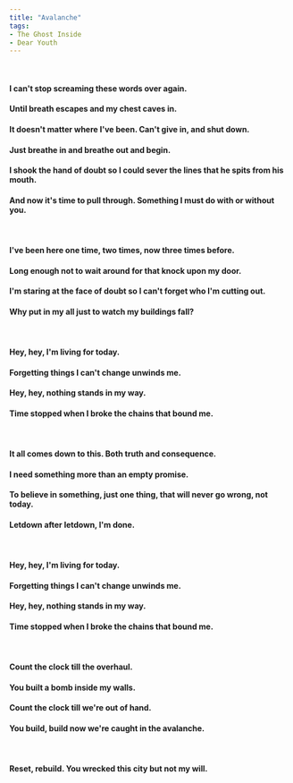 ```yaml
---
title: "Avalanche"
tags:
- The Ghost Inside
- Dear Youth
---
```

&nbsp;
#### I can't stop screaming these words over again.
#### Until breath escapes and my chest caves in.
#### It doesn't matter where I've been. Can't give in, and shut down.
#### Just breathe in and breathe out and begin.
#### I shook the hand of doubt so I could sever the lines that he spits from his mouth.
#### And now it's time to pull through. Something I must do with or without you.
&nbsp;
#### I've been here one time, two times, now three times before.
#### Long enough not to wait around for that knock upon my door.
#### I'm staring at the face of doubt so I can't forget who I'm cutting out.
#### Why put in my all just to watch my buildings fall?
&nbsp;
#### Hey, hey, I'm living for today.
#### Forgetting things I can't change unwinds me.
#### Hey, hey, nothing stands in my way.
#### Time stopped when I broke the chains that bound me.
&nbsp;
#### It all comes down to this. Both truth and consequence.
#### I need something more than an empty promise.
#### To believe in something, just one thing, that will never go wrong, not today.
#### Letdown after letdown, I'm done.
&nbsp;
#### Hey, hey, I'm living for today.
#### Forgetting things I can't change unwinds me.
#### Hey, hey, nothing stands in my way.
#### Time stopped when I broke the chains that bound me.
&nbsp;
#### Count the clock till the overhaul.
#### You built a bomb inside my walls.
#### Count the clock till we're out of hand.
#### You build, build now we're caught in the avalanche.
&nbsp;
#### Reset, rebuild. You wrecked this city but not my will.
